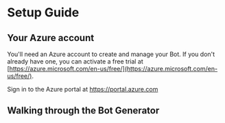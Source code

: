 # Setup Guide #

## Your Azure account ##

You'll need an Azure account to create and manage your Bot. If you don't already have one, you can activate a free trial at [https://azure.microsoft.com/en-us/free/](https://azure.microsoft.com/en-us/free/).

Sign in to the Azure portal at https://portal.azure.com

## Walking through the Bot Generator ##


